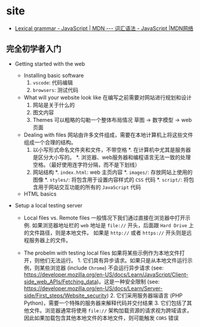 # site
- [Lexical grammar - JavaScript | MDN --- 词汇语法 - JavaScript |MDN网络](https://developer.mozilla.org/en-US/docs/Web/JavaScript/Reference/Lexical_grammar#automatic_semicolon_insertion)

## 完全初学者入门
- Getting started with the web
    - Installing basic software
        1. `vscode`: 代码编辑
        2. `browsers`: 测试代码
    - What will your website look like
        在编写之前需要对网站进行规划和设计
        1. 网站是关于什么的
        2. 图文内容
        3. Themes
        可以粗略的勾勒一个整体布局情况
        草图 -> 数字模型 -> web页面
    - Dealing with files
        网站由许多文件组成，需要在本地计算机上将这些文件组成一个合理的结构。
        1. 以小写形式命名文件夹和文件，不带空格
            *. 在计算机中尤其是服务器是区分大小写的。
            *. 浏览器、web服务器和编程语言无法一致的处理空格。（最好使用连字符分隔，而不是下划线）
        2. 网站结构
            *. `index.html`: web 主页内容
            *. `images/`: 存放网站上使用的图像
            *. `styles/`: 将包含用于设置内容样式的 `CSS` 代码
            *. `script/`: 将包含用于网站交互功能的所有的 `JavaScript` 代码
    - HTML basics

- Setup a local testing server

    - Local files vs. Remote files
        一般情况下我们通过直接在浏览器中打开示例. 如果浏览器地址栏的 `web` 地址是 `file://` 开头，后面跟 `Hard Drive` 上的文件路径，则是本地文件。
        如果是 `http://` 或者 `https://` 开头则是远程服务器上的文件。

    - The probelm with testing local files
        如果将某些示例作为本地文件打开，则他们无法运行。
            1. 它们具有异步请求。如果只是从本地文件运行示例，则某些浏览器 (include `Chrome`) 不会运行异步请求 (see: https://developer.mozilla.org/en-US/docs/Learn/JavaScript/Client-side_web_APIs/Fetching_data)。这是一种安全限制 (see: https://developer.mozilla.org/en-US/docs/Learn/Server-side/First_steps/Website_security)
            2. 它们采用服务器端语言 (PHP Python)，需要一个特殊的服务器来解释代码并交付结果
            3. 它们包括了其他文件。浏览器通常将使用 `file://` 架构加载资源的请求视为跨域请求，因此如果加载包含其他本地文件的本地文件，则可能触发 `CORS` 错误
